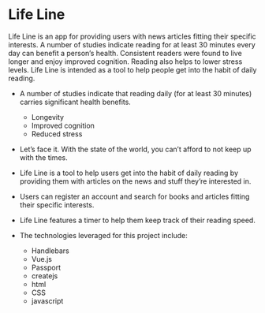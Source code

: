 # Life Line

Life Line is an app for providing users with news articles fitting their specific interests. A number of studies indicate reading for at least 30 minutes every day can benefit a person’s health. Consistent readers were found to live longer and enjoy improved cognition. Reading also helps to lower stress levels. Life Line is intended as a tool to help people get into the habit of daily reading.

* A number of studies indicate that reading daily (for at least 30 minutes) carries significant health benefits.

  - Longevity
  - Improved cognition
  - Reduced stress

* Let’s face it. With the state of the world, you can’t afford to not keep up with the times.

* Life Line is a tool to help users get into the habit of daily reading by providing them with articles on the news and stuff they’re interested in.

* Users can register an account and search for books and articles fitting their specific interests.

* Life Line features a timer to help them keep track of their reading speed.

* The technologies leveraged for this project include:
  - Handlebars
  - Vue.js
  - Passport
  - createjs
  - html
  - CSS
  - javascript
